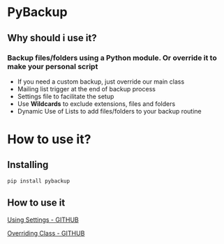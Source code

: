 # PyBackup

## Why should i use it?

### Backup files/folders using a Python module. Or override it to make your personal script 

* If you need a custom backup, just override our main class
* Mailing list trigger at the end of backup process
* Settings file to facilitate the setup 
* Use **Wildcards** to exclude extensions, files and folders 
* Dynamic Use of Lists to add files/folders to your backup routine

# How to use it?

## Installing

```python
pip install pybackup
```
## How to use it

[Using Settings - GITHUB](https://github.com/FRReinert/PyBackup/blob/dev/examples/example/SETTINGS.md)

[Overriding Class - GITHUB](https://github.com/FRReinert/PyBackup/blob/dev/examples/example/OVERRIDING.md)

